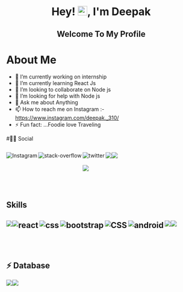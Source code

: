 
<h1 align="center">Hey! <img src="https://media.giphy.com/media/hvRJCLFzcasrR4ia7z/giphy.gif" width="25px">, I'm Deepak</h1>

<h2 align="center" style="color:'green'"> Welcome To My Profile </h2>

<h1> About Me</h1>

- 🔭 I’m currently working on internship 
- 🌱 I’m currently learning React Js
- 👯 I’m looking to collaborate on Node js
- 🤔 I’m looking for help with Node js
- 💬 Ask me about Anything 
- 📫 How to reach me on Instagram :-https://www.instagram.com/deepak._310/
- ⚡ Fun fact: ...Foodie love Traveling 

#👨👩 Social

<div style="display:flex">
 
[<img align="left" alt="Instagram" src="https://img.shields.io/badge/Instagram-E4405F?style=for-the-badge&logo=instagram&logoColor=white" />](https://www.instagram.com/deepak._310/)

[<img align="left" alt="stack-overflow" src="https://img.shields.io/badge/stack%20overflow-FE7A16?logo=stack-overflow&logoColor=white&style=for-the-badge" />](https://stackoverflow.com/users/17017988/deepak-chouhan?tab=profile)

[<img align="left" alt="twitter" src="https://img.shields.io/badge/twitter%20-blue?logo=twitter&logoColor=white&style=for-the-badge" />](https://twitter.com/Deepakc29950015)
<br><br>
[<img src="https://img.shields.io/badge/Gmail-D14836?style=for-the-badge&logo=gmail&logoColor=white" />]()

[<img src="https://img.shields.io/badge/LinkedIn-0077B5?style=for-the-badge&logo=linkedin&logoColor=white" />](https://www.linkedin.com/in/deepak-chouhan-a12ab11bb/)
 
[<img src="https://img.shields.io/badge/Snapchat-FFFC00?style=for-the-badge&logo=snapchat&logoColor=white" />](https://www.snapchat.com/add/blazedboy_310?share_id=ronnnF3ZPbA&locale=en-US)
 
 </div>

<br>
<br>
<h2> Skills <h2>
<div style="display:flex">
<img src="https://img.shields.io/badge/Python-3776AB?style=for-the-badge&logo=python&logoColor=white" /> 
<img align="left" alt="react" src="https://img.shields.io/badge/react%20-%2320232a.svg?&style=for-the-badge&logo=react&logoColor=%2361DAFB" />
<img align="left" alt="css" src="https://img.shields.io/badge/css3-%231572B6.svg?style=for-the-badge&logo=css3&logoColor=white" />
<img align="left" alt="bootstrap" src="https://img.shields.io/badge/bootstrap-%23563D7C.svg?style=for-the-badge&logo=bootstrap&logoColor=white" />
 <br>
<img align="left" alt="CSS" src="https://img.shields.io/badge/html5-%23E34F26.svg?style=for-the-badge&logo=html5&logoColor=white" />
<img align="left" alt="android" src="https://img.shields.io/badge/javascript-%23323330.svg?style=for-the-badge&logo=javascript&logoColor=%23F7DF1E" />
<img src="https://img.shields.io/badge/Java-ED8B00?style=for-the-badge&logo=java&logoColor=white" />
 
<img src="https://img.shields.io/badge/PHP-777BB4?style=for-the-badge&logo=php&logoColor=white" /> 
  </div>
<br>
<br>
  <h2> ⚡ Database</h2>
 <div style="display:flex">
  
  <img src="https://img.shields.io/badge/MySQL-00000F?style=for-the-badge&logo=mysql&logoColor=white" />
 
  
  <img src="https://img.shields.io/badge/MongoDB-white?style=for-the-badge&logo=mongodb&logoColor=4EA94B" />
 </div>


